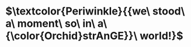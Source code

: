 <!--
### Hi there 👋
-->

<!--
**ken-ryuu/ken-ryuu** is a ✨ _special_ ✨ repository because its `README.md` (this file) appears on your GitHub profile.

Here are some ideas to get you started:

- 🔭 I’m currently working on ...
- 🌱 I’m currently learning ...
- 👯 I’m looking to collaborate on ...
- 🤔 I’m looking for help with ...
- 💬 Ask me about ...
- 📫 How to reach me: ...
- 😄 Pronouns: ...
- ⚡ Fun fact: ...
-->


# $\textcolor{Periwinkle}{{we\ stood\ a\ moment\ so\ in\ a\ {\color{Orchid}strAnGE}}\ world!}$
<!--
```diff
# 🐧 Frost>
```
-->
<!--
```diff
- text in red
+ text in green
! text in orange
# text in gray
@@ hello world text in purple (and bold)@@
```
-->


<!--
\textcolor{declared-color}{text}
$\color{green}{test}$
## $\textcolor{yellow}{This\ is\ a\ Big\ Title}$
# ${This\ is\ a\ {\color{red}Big}}\ Title$
-->
